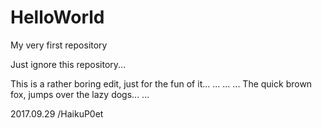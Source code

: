 # HelloWorld
My very first repository

Just ignore this repository... 

This is a rather boring edit, just for the fun of it...
...
...
... The quick brown fox, jumps over the lazy dogs...
...

2017.09.29
/HaikuP0et
